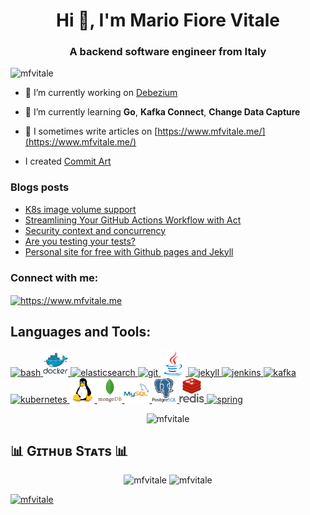 <h1 align="center">Hi 👋, I'm Mario Fiore Vitale</h1>
<h3 align="center">A backend software engineer from Italy</h3>

<p align="left"> <img src="https://komarev.com/ghpvc/?username=mfvitale&label=Profile%20views&color=0e75b6&style=flat" alt="mfvitale" /> </p>

- 🔭 I’m currently working on [Debezium](https://github.com/debezium/debezium)

- 🌱 I’m currently learning **Go**, **Kafka Connect**, **Change Data Capture**

- 📝 I sometimes write articles on [https://www.mfvitale.me/](https://www.mfvitale.me/)

- I created [Commit Art](https://bit.ly/3SGjydg)

### Blogs posts
<!-- BLOG-POST-LIST:START -->
- [K8s image volume support](https://www.mfvitale.me/blog/2025/02/10/k8s-image-volume-support.html)
- [Streamlining Your GitHub Actions Workflow with Act](https://www.mfvitale.me/blog/2023/05/03/streamlining-gh-workflow-with-act.html)
- [Security context and concurrency](https://www.mfvitale.me/blog/2021/02/24/security.context.and.concurrency.html)
- [Are you testing your tests?](https://www.mfvitale.me/blog/2020/10/06/mutations.tests.html)
- [Personal site for free with Github pages and Jekyll](https://www.mfvitale.me/blog/2020/09/27/github-pages-and-jekyll.html)
<!-- BLOG-POST-LIST:END -->

<h3 align="left">Connect with me:</h3>
<p align="left">
<a href="https://www.mfvitale.me" target="blank"><img align="center" src="https://raw.githubusercontent.com/rahuldkjain/github-profile-readme-generator/master/src/images/icons/Social/rss.svg" alt="https://www.mfvitale.me" height="30" width="40" /></a>
</p>

<h2 align="left">Languages and Tools:</h2>
<p align="left"> <a href="https://www.gnu.org/software/bash/" target="_blank" rel="noreferrer"> <img src="https://www.vectorlogo.zone/logos/gnu_bash/gnu_bash-icon.svg" alt="bash" width="40" height="40"/> </a> <a href="https://www.docker.com/" target="_blank" rel="noreferrer"> <img src="https://raw.githubusercontent.com/devicons/devicon/master/icons/docker/docker-original-wordmark.svg" alt="docker" width="40" height="40"/> </a> <a href="https://www.elastic.co" target="_blank" rel="noreferrer"> <img src="https://www.vectorlogo.zone/logos/elastic/elastic-icon.svg" alt="elasticsearch" width="40" height="40"/> </a> <a href="https://git-scm.com/" target="_blank" rel="noreferrer"> <img src="https://www.vectorlogo.zone/logos/git-scm/git-scm-icon.svg" alt="git" width="40" height="40"/> </a> <a href="https://www.java.com" target="_blank" rel="noreferrer"> <img src="https://raw.githubusercontent.com/devicons/devicon/master/icons/java/java-original.svg" alt="java" width="40" height="40"/> </a> <a href="https://jekyllrb.com/" target="_blank" rel="noreferrer"> <img src="https://www.vectorlogo.zone/logos/jekyllrb/jekyllrb-icon.svg" alt="jekyll" width="40" height="40"/> </a> <a href="https://www.jenkins.io" target="_blank" rel="noreferrer"> <img src="https://www.vectorlogo.zone/logos/jenkins/jenkins-icon.svg" alt="jenkins" width="40" height="40"/> </a> <a href="https://kafka.apache.org/" target="_blank" rel="noreferrer"> <img src="https://www.vectorlogo.zone/logos/apache_kafka/apache_kafka-icon.svg" alt="kafka" width="40" height="40"/> </a> <a href="https://kubernetes.io" target="_blank" rel="noreferrer"> <img src="https://www.vectorlogo.zone/logos/kubernetes/kubernetes-icon.svg" alt="kubernetes" width="40" height="40"/> </a> <a href="https://www.linux.org/" target="_blank" rel="noreferrer"> <img src="https://raw.githubusercontent.com/devicons/devicon/master/icons/linux/linux-original.svg" alt="linux" width="40" height="40"/> </a> <a href="https://www.mongodb.com/" target="_blank" rel="noreferrer"> <img src="https://raw.githubusercontent.com/devicons/devicon/master/icons/mongodb/mongodb-original-wordmark.svg" alt="mongodb" width="40" height="40"/> </a> <a href="https://www.mysql.com/" target="_blank" rel="noreferrer"> <img src="https://raw.githubusercontent.com/devicons/devicon/master/icons/mysql/mysql-original-wordmark.svg" alt="mysql" width="40" height="40"/> </a> <a href="https://www.postgresql.org" target="_blank" rel="noreferrer"> <img src="https://raw.githubusercontent.com/devicons/devicon/master/icons/postgresql/postgresql-original-wordmark.svg" alt="postgresql" width="40" height="40"/> </a> <a href="https://redis.io" target="_blank" rel="noreferrer"> <img src="https://raw.githubusercontent.com/devicons/devicon/master/icons/redis/redis-original-wordmark.svg" alt="redis" width="40" height="40"/> </a> <a href="https://spring.io/" target="_blank" rel="noreferrer"> <img src="https://www.vectorlogo.zone/logos/springio/springio-icon.svg" alt="spring" width="40" height="40"/> </a> </p>

<p valign="top" align="center">
  <img src="https://github-readme-stats.vercel.app/api/top-langs?username=mfvitale&show_icons=true&locale=en&layout=compact&theme=onedark" alt="mfvitale" />
</p>

<h2 align="left">📊 Gɪᴛʜᴜʙ Sᴛᴀᴛs 📊</h2>
<p valign="top" align="center">
 <img src="https://github-readme-stats.vercel.app/api?username=mfvitale&show_icons=true&locale=en&theme=onedark" alt="mfvitale" />

 <img src="https://github-readme-streak-stats.herokuapp.com/?user=mfvitale&theme=onedark" alt="mfvitale" />

 <a href="https://github.com/ryo-ma/github-profile-trophy"><img src="https://github-profile-trophy.vercel.app/?username=mfvitale&theme=onedark" alt="mfvitale" /></a>
</p>

